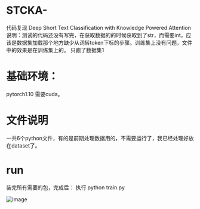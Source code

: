 # STCKA-
代码复现 Deep Short Text Classification with Knowledge Powered Attention
说明：测试的代码还没有写完，在获取数据的的时候获取到了str，而需要int，应该是数据集加载那个地方缺少从词转token下标的步骤。训练集上没有问题，文件中的效果是在训练集上的。
只跑了数据集1
# 基础环境：
pytorch1.10
需要cuda。
# 文件说明
一共6个python文件，有的是前期处理数据用的，不需要运行了，我已经处理好放在dataset了。
# run
装完所有需要的包，完成后：
执行
python train.py

![image](https://user-images.githubusercontent.com/49407391/204988581-04eb1d10-955d-4a4b-ae18-e615ec963dc7.png)
